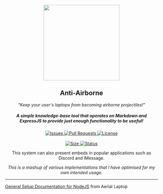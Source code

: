 <p align="center">
  <a><img src="https://raw.githubusercontent.com/enbytedev/Anti-Airborne/main/PROJECT.png" width="250" height="250" /></a>

  <h2 align="center">Anti-Airborne</h2>
 <p align="center"><i>"Keep your user's laptops from becoming airborne projectiles!"</i></p>
<h5 align="center">A simple knowledge-base tool that operates on Markdown and ExpressJS to provide just enough functionality to be useful!</h5>
</p>
  <p align="center">
    <a href="https://github.com/Aerial-Laptop/Anti-Airborne/issues">
      <img alt="Issues" src="https://img.shields.io/github/issues/Aerial-Laptop/Anti-Airborne?style=flat-square&color=AA4A44" />
    </a>
    <a href="https://github.com/Aerial-Laptop/Anti-Airborne/pulls">
      <img alt="Pull Requests" src="https://img.shields.io/github/issues-pr/Aerial-Laptop/Anti-Airborne?style=flat-square&color=AA4A44" />
    </a>
    <a href="https://github.com/Aerial-Laptop/Anti-Airborne/blob/main/LICENSE">
      <img alt="License" src="https://img.shields.io/github/license/Aerial-Laptop/Anti-Airborne?style=flat-square&color=AA4A44" />
    </a>
    <br />
    <br />
    <a href="/">
      <img alt="Size" src="https://img.shields.io/github/repo-size/Aerial-Laptop/Anti-Airborne?style=for-the-badge&color=AA4A44" />
    </a>
    <a href="/">
      <img alt="Status" src="https://img.shields.io/badge/Status-Stable-008000?style=for-the-badge" />
    </a>
    <p align="center">This system can also present embeds in popular applications such as Discord and iMessage.</p>
    <p align="center"><i>This is a mashup of various implementations that I have optimised for my own intended usage.</i></p>
    <hr>
    <a href="https://github.com/Aerial-Laptop/.github/blob/main/al-docs/NODEJS-SETUP.md">General Setup Documentation for NodeJS</a> from Aerial Laptop
</p>
